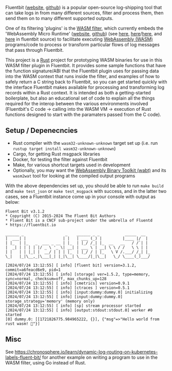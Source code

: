 Fluentbit ([website](https://github.com/fluent/fluent-bit), [github](https://github.com/fluent/fluent-bit)) is a popular open-source log-shipping tool that can take logs in from many different sources, filter and process them, then send them on to many different supported outputs.

One of its filtering 'plugins' is the [WASM filter](https://docs.fluentbit.io/manual/pipeline/filters/wasm), which currently embeds the 'WebAssembly Micro Runtime' ([website](https://bytecodealliance.github.io/wamr.dev/), [github](https://github.com/bytecodealliance/wasm-micro-runtime)) (see [here](https://github.com/fluent/fluent-bit/tree/v3.1.3/lib/wasm-micro-runtime-WAMR-1.3.0), [here](https://github.com/fluent/fluent-bit/blob/master/include/fluent-bit/wasm/flb_wasm.h)/[here](https://github.com/fluent/fluent-bit/blob/master/src/wasm/flb_wasm.c), and [here](https://github.com/fluent/fluent-bit/tree/master/plugins/filter_wasm) in fluentbit source) to facilitate executing [WebAssembly (WASM)](https://webassembly.org/) programs/code to process or transform particular flows of log messages that pass through Fluentbit.

This project is a [Rust](https://www.rust-lang.org/) project for prototyping WASM binaries for use in this WASM filter plugin in Fluentbit. It provides some sample functions that have the function signature/ABI that the Fluentbit plugin uses for passing data into the WASM context that runs inside the filter, and examples of how to safely return a C string back to Fluentbit, so you can get started quickly with the interface Fluentbit makes available for processing and transforming log records within a Rust context. It is intended as both a getting-started boilerplate, but also an educational set of code to explain all the things required for the interop between the various environments involved (Fluentbit's C code -> calling into the WASM VM -> execution of Rust functions designed to start with the paramaters passed from the C code).

## Setup / Depenecncies

* Rust compiler with the `wasm32-unknown-unknown` target set up (i.e. run `rustup target install wasm32-unknown-unknown`)
* Cargo, for getting Rust msgpack libraries
* Docker, for testing the filter against Fluentbit
* Make, for various shortcut targets used in development
* Optionally, you may want the [WebAssembly Binary Toolkit (wabt)](https://github.com/WebAssembly/wabt) and its `wasm2wat` tool for looking at the compiled output programs

With the above dependencies set up, you should be able to run `make build` and `make test_json` or `make test_msgpack` with success, and in the latter two cases, see a Fluentbit instance come up in your console with output as below:

```
Fluent Bit v3.1.2
* Copyright (C) 2015-2024 The Fluent Bit Authors
* Fluent Bit is a CNCF sub-project under the umbrella of Fluentd
* https://fluentbit.io

______ _                  _    ______ _ _           _____  __  
|  ___| |                | |   | ___ (_) |         |____ |/  | 
| |_  | |_   _  ___ _ __ | |_  | |_/ /_| |_  __   __   / /`| | 
|  _| | | | | |/ _ \ '_ \| __| | ___ \ | __| \ \ / /   \ \ | | 
| |   | | |_| |  __/ | | | |_  | |_/ / | |_   \ V /.___/ /_| |_
\_|   |_|\__,_|\___|_| |_|\__| \____/|_|\__|   \_/ \____(_)___/

[2024/07/24 13:12:55] [ info] [fluent bit] version=3.1.2, commit=a6feacd6e9, pid=1
[2024/07/24 13:12:55] [ info] [storage] ver=1.5.2, type=memory, sync=normal, checksum=off, max_chunks_up=128
[2024/07/24 13:12:55] [ info] [cmetrics] version=0.9.1
[2024/07/24 13:12:55] [ info] [ctraces ] version=0.5.1
[2024/07/24 13:12:55] [ info] [input:dummy:dummy.0] initializing
[2024/07/24 13:12:55] [ info] [input:dummy:dummy.0] storage_strategy='memory' (memory only)
[2024/07/24 13:12:55] [ info] [sp] stream processor started
[2024/07/24 13:12:55] [ info] [output:stdout:stdout.0] worker #0 started
[0] dummy.0: [[1721826775.984965222, {}], {"msg"=>"Hello world from rust wasm! 🙂"}]
```

## Misc

See https://chronosphere.io/learn/dynamic-log-routing-on-kubernetes-labels-fluent-bit/ for another example on writing a program to use in the WASM filter, using Go instead of Rust.
